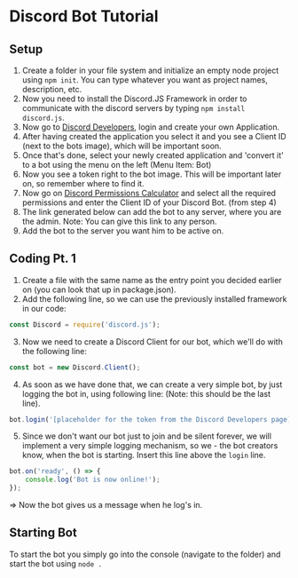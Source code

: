 # Discord Bot Tutorial
## Setup
1. Create a folder in your file system and initialize an empty node project using `npm init`. You can type whatever you want as project names, description, etc.
2. Now you need to install the Discord.JS Framework in order to communicate with the discord servers by typing `npm install discord.js`.
3. Now go to [Discord Developers](https://discord.com/developers/applications), login and create your own Application.
4. After having created the application you select it and you see a Client ID (next to the bots image), which will be important soon.
5. Once that's done, select your newly created application and 'convert it' to a bot using the menu on the left (Menu Item: Bot)
6. Now you see a token right to the bot image. This will be important later on, so remember where to find it.
7. Now go on [Discord Permissions Calculator](https://discordapi.com/permissions.html) and select all the required permissions and enter the Client ID of your Discord Bot. (from step 4)
8. The link generated below can add the bot to any server, where you are the admin. Note: You can give this link to any person.
9. Add the bot to the server you want him to be active on.

## Coding Pt. 1
1. Create a file with the same name as the entry point you decided earlier on (you can look that up in package.json).
2. Add the following line, so we can use the previously installed framework in our code:
```js
const Discord = require('discord.js');
```
3. Now we need to create a Discord Client for our bot, which we'll do with the following line:
```js
const bot = new Discord.Client();
```
4. As soon as we have done that, we can create a very simple bot, by just logging the bot in, using following line: (Note: this should be the last line).
```js
bot.login('[placeholder for the token from the Discord Developers page]');
```
5. Since we don't want our bot just to join and be silent forever, we will implement a very simple logging mechanism, so we - the bot creators know, when the bot is starting. Insert this line above the `login` line.
```js
bot.on('ready', () => {
    console.log('Bot is now online!');
});
```
=> Now the bot gives us a message when he log's in.

## Starting Bot
To start the bot you simply go into the console (navigate to the folder) and start the bot using `node .`
